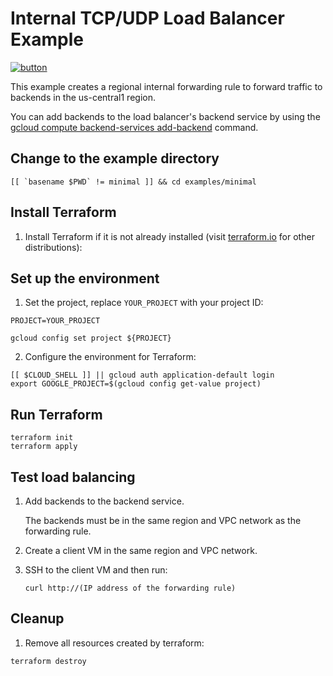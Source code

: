 # Internal TCP/UDP Load Balancer Example

[![button](http://gstatic.com/cloudssh/images/open-btn.png)](https://console.cloud.google.com/cloudshell/open?git_repo=https://github.com/GoogleCloudPlatform/terraform-google-lb-internal&working_dir=examples/minimal&page=shell&tutorial=README.md)

This example creates a regional internal forwarding rule to forward traffic to
backends in the us-central1 region.

You can add backends to the load balancer's backend service by using
the [gcloud compute backend-services
add-backend](https://cloud.google.com/sdk/gcloud/reference/compute/backend-services/add-backend)
command.

## Change to the example directory

```
[[ `basename $PWD` != minimal ]] && cd examples/minimal
```

## Install Terraform

1. Install Terraform if it is not already installed (visit [terraform.io](https://terraform.io) for other distributions):

## Set up the environment

1. Set the project, replace `YOUR_PROJECT` with your project ID:

```
PROJECT=YOUR_PROJECT
```

```
gcloud config set project ${PROJECT}
```

2. Configure the environment for Terraform:

```
[[ $CLOUD_SHELL ]] || gcloud auth application-default login
export GOOGLE_PROJECT=$(gcloud config get-value project)
```

## Run Terraform

```
terraform init
terraform apply
```

## Test load balancing

1. Add backends to the backend service.

   The backends must be in the same region and VPC network as the forwarding rule.

2. Create a client VM in the same region and VPC network.

3. SSH to the client VM and then run:

   ```
   curl http://(IP address of the forwarding rule)
   ```

## Cleanup

1. Remove all resources created by terraform:

```
terraform destroy
```

